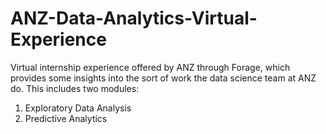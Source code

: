 # ANZ-Data-Analytics-Virtual-Experience
Virtual internship experience offered by ANZ through Forage, which provides some insights into the sort of work the data science team at ANZ do. This includes two modules: <br>
1. Exploratory Data Analysis <br>
2. Predictive Analytics
